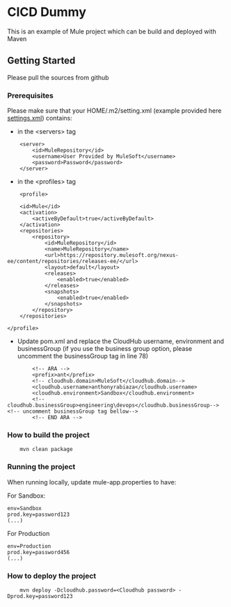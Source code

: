 # CICD Dummy

This is an example of Mule project which can be build and deployed with Maven

## Getting Started

Please pull the sources from github

### Prerequisites

Please make sure that your HOME/.m2/setting.xml (example provided here [settings.xml](resources/settings.xml)) contains:

- in the &lt;servers&gt; tag
```
    <server>
    	<id>MuleRepository</id>
    	<username>User Provided by MuleSoft</username>
    	<password>Password</password>
	</server>
```

- in the &lt;profiles&gt; tag

```
	<profile>
 
    <id>Mule</id>
    <activation>
        <activeByDefault>true</activeByDefault>
    </activation>
    <repositories>
        <repository>
            <id>MuleRepository</id>
            <name>MuleRepository</name>
            <url>https://repository.mulesoft.org/nexus-ee/content/repositories/releases-ee/</url>
            <layout>default</layout>
            <releases>
                <enabled>true</enabled>
            </releases>
            <snapshots>
                <enabled>true</enabled>
            </snapshots>
        </repository>
    </repositories>
 
</profile>
```
- Update pom.xml and replace the CloudHub username, environment and businessGroup (if you use the business group option, please uncomment the businessGroup tag in line 78)

```
        <!-- ARA -->
    	<prefix>ant</prefix>
    	<!-- cloudhub.domain>MuleSoft</cloudhub.domain-->
    	<cloudhub.username>anthonyrabiaza</cloudhub.username>
    	<cloudhub.environment>Sandbox</cloudhub.environment>
    	<!-- cloudhub.businessGroup>engineering\devops</cloudhub.businessGroup--><!-- uncomment businessGroup tag bellow-->
		<!-- END ARA -->
```
### How to build the project

```
    mvn clean package
```

### Running the project

When running locally, update mule-app.properties to have:

For Sandbox:
```
env=Sandbox
prod.key=password123
(...)
```

For Production
```
env=Production
prod.key=password456
(...)
```

### How to deploy the project


```
    mvn deploy -Dcloudhub.password=<Cloudhub password> -Dprod.key=password123
```